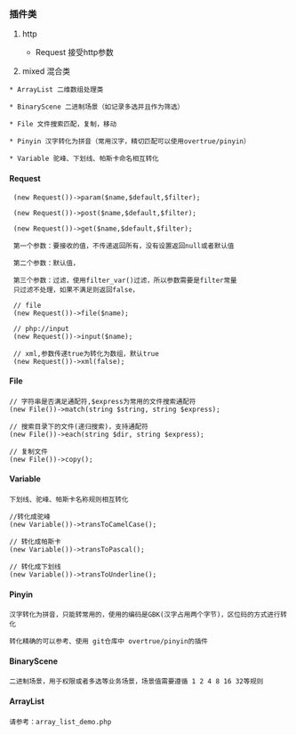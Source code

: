 ### 插件类
    
 1. http
     
 	* Request 接受http参数
  
 2.   mixed 混合类

  	* ArrayList 二维数组处理类

  	* BinaryScene 二进制场景（如记录多选并且作为筛选）
             
  	* File 文件搜索匹配，复制，移动
  	           
  	* Pinyin 汉字转化为拼音（常用汉字，精切匹配可以使用overtrue/pinyin）
             
  	* Variable 驼峰、下划线、帕斯卡命名相互转化

#### Request

	 (new Request())->param($name,$default,$filter); 
	
	 (new Request())->post($name,$default,$filter); 
	      
	 (new Request())->get($name,$default,$filter); 
     
     第一个参数：要接收的值，不传递返回所有，没有设置返回null或者默认值
     
     第二个参数：默认值，
     
     第三个参数：过滤，使用filter_var()过滤，所以参数需要是filter常量
     只过滤不处理，如果不满足则返回false，
     
     // file
     (new Request())->file($name); 
     
     // php://input
     (new Request())->input($name); 
     
     // xml,参数传递true为转化为数组，默认true
     (new Request())->xml(false); 
     
#### File
    
    // 字符串是否满足通配符,$express为常用的文件搜索通配符
    (new File())->match(string $string, string $express);
    
    // 搜索目录下的文件(递归搜索)，支持通配符
    (new File())->each(string $dir, string $express);
    
    // 复制文件
    (new File())->copy();
    
#### Variable

    下划线、驼峰、帕斯卡名称规则相互转化
     
    //转化成驼峰
    (new Variable())->transToCamelCase();
     
    // 转化成帕斯卡
    (new Variable())->transToPascal();
     
    // 转化成下划线
    (new Variable())->transToUnderline();
    
#### Pinyin
    
    汉字转化为拼音，只能转常用的，使用的编码是GBK(汉字占用两个字节)，区位码的方式进行转化
    
    转化精确的可以参考、使用 git仓库中 overtrue/pinyin的插件
    
#### BinaryScene

    二进制场景，用于权限或者多选等业务场景，场景值需要遵循 1 2 4 8 16 32等规则
    
#### ArrayList

    请参考：array_list_demo.php